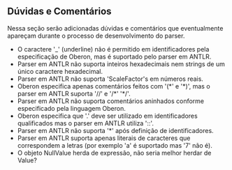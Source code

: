## Dúvidas e Comentários
Nessa seção serão adicionadas dúvidas e comentários que eventualmente apareçam durante o processo de desenvolvimento do parser.
- O caractere '\_' (underline) não é permitido em identificadores pela especificação de Oberon, mas é suportado pelo parser em ANTLR.
- Parser em ANTLR não suporta inteiros hexadecimais nem strings de um único caractere hexadecimal.
- Parser em ANTLR não suporta 'ScaleFactor's em números reais.
- Oberon especifica apenas comentários feitos com '(\*' e  '\*)', mas o parser em ANTLR suporta '//' e '/\*' '\*/'.
- Parser em ANTLR não suporta comentários aninhados conforme especificado pela linguagem Oberon.
- Oberon especifica que '.' deve ser utilizado em identificadores qualificados mas o parser em ANTLR utiliza '::'.
- Parser em ANTLR não suporta '*' após definição de identificadores.
- Parser em ANTLR suporta apenas literais de caracteres que correspondem a letras (por exemplo 'a' é suportado mas '7' não é).
- O objeto NullValue herda de expressão, não seria melhor herdar de Value?